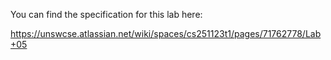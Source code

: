 You can find the specification for this lab here:

https://unswcse.atlassian.net/wiki/spaces/cs251123t1/pages/71762778/Lab+05

